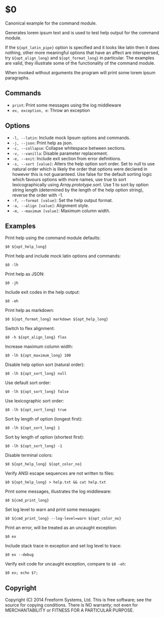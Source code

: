 $0
==

Canonical example for the command module.

Generates lorem ipsum text and is used to test help output for the command module.

If the `${opt_latin_pipe}` option is specified and it looks like latin then it does nothing, other more meaningful options that have an affect are interspersed, try `${opt_align_long}` and `${opt_format_long}` in particular. The examples are valid, they illustrate some of the functionality of the command module.

When invoked without arguments the program will print some lorem ipsum paragraphs.

## Commands

* `print`: Print some messages using the log middleware
* `ex, exception, e`: Throw an exception

## Options

* `-l, --latin`: Include mock lipsum options and commands.
* `-j, --json`: Print help as json.
* `-c, --collapse`: Collapse whitespace between sections.
* `-v, --vanilla`: Disable parameter replacement.
* `-e, --exit`: Include exit section from error definitions.
* `-s, --sort [value]`: Alters the help option sort order. Set to null to use natural order which is likely the order that options were declared in however this is not guaranteed. Use false for the default sorting logic which favours options with more names, use true to sort lexicographically using *Array.prototype.sort*. Use 1 to sort by option string length (determined by the length of the help option string), reverse the order with -1.
* `-f, --format [value]`: Set the help output format.
* `-a, --align [value]`: Alignment style.
* `-m, --maximum [value]`: Maximum column width.

## Examples

Print help using the command module defaults:

```
$0 ${opt_help_long}
```

Print help and include mock latin options and commands:

```
$0 -lh
```

Print help as JSON:

```
$0 -jh
```

Include exit codes in the help output:

```
$0 -eh
```

Print help as markdown:

```
$0 ${opt_format_long} markdown ${opt_help_long}
```

Switch to flex alignment:

```
$0 -h ${opt_align_long} flex
```

Increase maximum column width:

```
$0 -lh ${opt_maximum_long} 100
```

Disable help option sort (natural order):

```
$0 -lh ${opt_sort_long} null
```

Use default sort order:

```
$0 -lh ${opt_sort_long} false
```

Use lexicographic sort order:

```
$0 -lh ${opt_sort_long} true
```

Sort by length of option (longest first):

```
$0 -lh ${opt_sort_long} 1
```

Sort by length of option (shortest first):

```
$0 -lh ${opt_sort_long} -1
```

Disable terminal colors:

```
$0 ${opt_help_long} ${opt_color_no}
```

Verify ANSI escape sequences are not written to files:

```
$0 ${opt_help_long} > help.txt && cat help.txt
```

Print some messages, illustrates the log middleware:

```
$0 ${cmd_print_long}
```

Set log level to warn and print some messages:

```
$0 ${cmd_print_long} --log-level=warn ${opt_color_no}
```

Print an error, will be treated as an uncaught exception:

```
$0 ex
```

Include stack trace in exception and set log level to trace:

```
$0 ex --debug
```

Verify exit code for uncaught exception, compare to `$0 -eh`:

```
$0 ex; echo $?;
```

## Copyright

Copyright (C) 2014 Freeform Systems, Ltd.
This is free software; see the source for copying conditions. There is NO warranty; not even for MERCHANTABILITY or FITNESS FOR A PARTICULAR PURPOSE.
